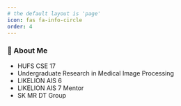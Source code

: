 ```yaml
---
# the default layout is 'page'
icon: fas fa-info-circle
order: 4
---
```


### 🧷 About Me
- HUFS CSE 17
- Undergraduate Research in Medical Image Processing
- LIKELION AIS 6
- LIKELION AIS 7 Mentor
- SK MR DT Group
